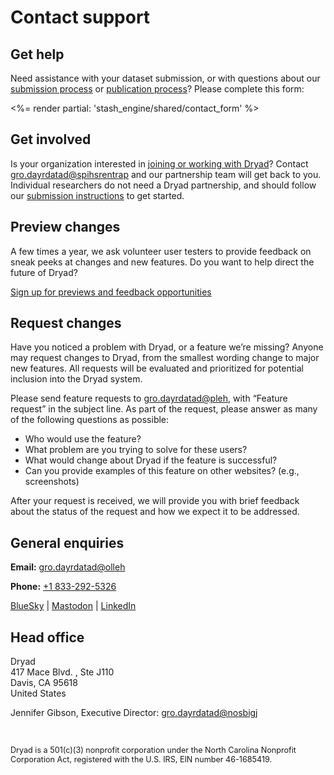<h1>Contact support</h1>

## Get help

Need assistance with your dataset submission, or with questions about our [submission process](/submission_process) or [publication process](/process)? Please complete this form:

<%= render partial: 'stash_engine/shared/contact_form' %>

## Get involved

Is your organization interested in [joining or working with Dryad](https://datadryad.org/join_us)? Contact <a class="emailr" href="mailto:dev@null" aria-label="Email Dryad partnership team">gro.dayrdatad@spihsrentrap</a> and our partnership team will get back to you. Individual researchers do not need a Dryad partnership, and should follow our [submission instructions](https://datadryad.org/submission_process) to get started.

## Preview changes

A few times a year, we ask volunteer user testers to provide feedback on sneak peeks at changes and new features. Do you want to help direct the future of Dryad?

<a href="/feedback?m=4&l=contact" class="o-link__buttonlink">Sign up for previews and feedback opportunities</a>

## Request changes

Have you noticed a problem with Dryad, or a feature we’re missing? Anyone may request changes to Dryad, from the smallest wording change to major new features. All requests will be evaluated and prioritized for potential inclusion into the Dryad system.

Please send feature requests to <a class="emailr" href="mailto:dev@null?subject=Feature request"  aria-label="Email Dryad help desk">gro.dayrdatad@pleh</a>, with “Feature request” in the subject line. As part of the request, please answer as many of the following questions as possible:

 - Who would use the feature?
 - What problem are you trying to solve for these users?
 - What would change about Dryad if the feature is successful?
 - Can you provide examples of this feature on other websites? (e.g., screenshots)

After your request is received, we will provide you with brief feedback about the status of the request and how we expect it to be addressed.


## General enquiries

<p><strong>Email:</strong> <a class="emailr" href="mailto:dev@null"  aria-label="Email Dryad">gro.dayrdatad@olleh</a></p>
<p><strong>Phone:</strong> <a href="tel:+18332925326">+1 833-292-5326</a></p>
<p><a href="https://bsky.app/profile/datadryad.bsky.social">BlueSky</a> | <a href="https://mstdn.science/@datadryad">Mastodon</a> | <a href="https://www.linkedin.com/company/datadryad/">LinkedIn</a></p>

## Head office

<p>Dryad<br>
417 Mace Blvd. , Ste J110<br>
Davis, CA 95618<br>
United States</p>
<p>Jennifer Gibson, Executive Director: <a class="emailr" href="mailto:dev@null" aria-label="Email Dryad Jennifer Gibson">gro.dayrdatad@nosbigj</a></p>
<br>
<p style="font-size: .9em;">Dryad is a 501(c)(3) nonprofit corporation under the North Carolina Nonprofit Corporation Act, registered with the U.S. IRS, EIN number 46-1685419.</p>
